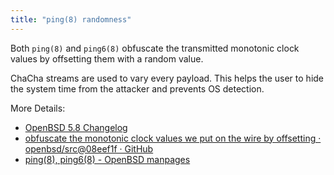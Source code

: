 ```yaml
---
title: "ping(8) randomness"
---
```


Both `ping(8)` and `ping6(8)` obfuscate the transmitted monotonic clock values
by offsetting them with a random value.

ChaCha streams are used to vary every payload. This helps the user to hide the
system time from the attacker and prevents OS detection.

More Details:

* [OpenBSD 5.8 Changelog](https://www.openbsd.org/plus58.html)
* [obfuscate the monotonic clock values we put on the wire by offsetting · openbsd/src@08eef1f · GitHub](https://github.com/openbsd/src/commit/08eef1f27acac7f50229bbf7e098d60a720e9b86#diff-ae88590b6e798b8577758800d3fce759)
* [ping(8), ping6(8) - OpenBSD manpages](http://man.openbsd.org/ping.8)
